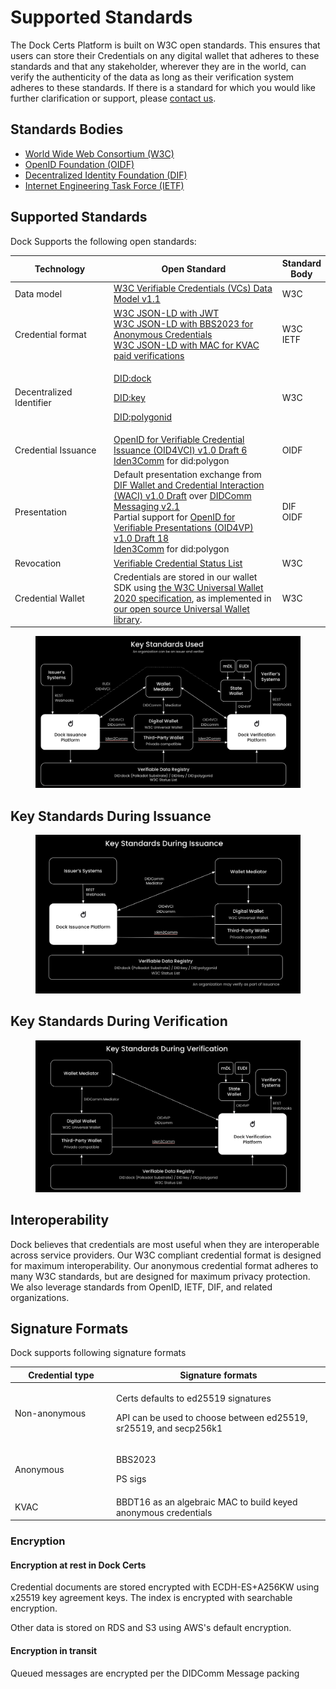 # Supported Standards

The Dock Certs Platform is built on W3C open standards. This ensures that users can store their Credentials on any digital wallet that adheres to these standards and that any stakeholder, wherever they are in the world, can verify the authenticity of the data as long as their verification system adheres to these standards. If there is a standard for which you would like further clarification or support, please [contact us](../../support/).

## Standards Bodies

* [World Wide Web Consortium (W3C)](https://www.w3.org/)
* [OpenID Foundation (OIDF)](https://openid.net/foundation/)
* [Decentralized Identity Foundation (DIF)](https://identity.foundation/)
* [Internet Engineering Task Force (IETF)](https://www.ietf.org/)

## Supported Standards

Dock Supports the following open standards:

<table><thead><tr><th width="180">Technology</th><th width="367">Open Standard</th><th>Standard Body</th></tr></thead><tbody><tr><td>Data model</td><td><a href="https://www.w3.org/TR/2022/REC-vc-data-model-20220303/">W3C Verifiable Credentials (VCs) Data Model v1.1</a></td><td>W3C</td></tr><tr><td>Credential format</td><td><a href="https://www.w3.org/TR/vc-data-model/#json-ld">W3C JSON-LD with JWT</a><br><a href="https://github.com/docknetwork/crypto-wasm-ts/tree/master/src/anonymous-credentials">W3C JSON-LD with BBS2023 for </a><a href="https://github.com/docknetwork/crypto-wasm-ts/tree/master/src/anonymous-credentials">Anonymous Credentials</a><br><a href="https://github.com/docknetwork/crypto-wasm-ts/tree/master/src/accumulator">W3C JSON-LD with MAC for KVAC paid verifications</a></td><td>W3C<br>IETF</td></tr><tr><td>Decentralized Identifier</td><td><p><a href="https://github.com/docknetwork/dock-did-driver/blob/master/Dock%20DID%20method%20specification.md">DID:dock</a></p><p><a href="https://w3c-ccg.github.io/did-method-key/">DID:key</a></p><p><a href="https://github.com/0xPolygonID/did-polygonid/blob/main/did-polygonid-method.md">DID:polygonid</a></p></td><td>W3C</td></tr><tr><td>Credential Issuance</td><td><a href="https://openid.net/specs/openid-4-verifiable-credential-issuance-1_0.html">OpenID for Verifiable Credential Issuance (OID4VCI) v1.0 Draft 6</a><br><a href="https://devs.polygonid.com/docs/wallet/wallet-sdk/polygonid-sdk/iden3comm/overview/">Iden3Comm</a> for did:polygon</td><td>OIDF</td></tr><tr><td>Presentation</td><td>Default presentation exchange from <a href="https://identity.foundation/waci-didcomm/">DIF Wallet and Credential Interaction (WACI) v1.0 Draft</a> over <a href="https://identity.foundation/didcomm-messaging/spec/v2.1">DIDComm Messaging v2.1</a><br>Partial support for <a href="https://openid.net/specs/openid-4-verifiable-presentations-1_0.html">OpenID for Verifiable Presentations (OID4VP) v1.0 Draft 18</a><br><a href="https://devs.polygonid.com/docs/wallet/wallet-sdk/polygonid-sdk/iden3comm/overview/">Iden3Comm</a> for did:polygon</td><td>DIF<br>OIDF</td></tr><tr><td>Revocation</td><td><a href="https://www.w3.org/TR/vc-status-list/">Verifiable Credential Status List</a></td><td>W3C</td></tr><tr><td>Credential Wallet</td><td>Credentials are stored in our wallet SDK using <a href="https://w3c-ccg.github.io/universal-wallet-interop-spec/">the W3C Universal Wallet 2020 specification</a>, as implemented in <a href="https://github.com/docknetwork/universal-wallet">our open source Universal Wallet library</a>.</td><td>W3C</td></tr></tbody></table>

<figure><img src="../../.gitbook/assets/Screenshot 2024-08-06 at 16.10.45.png" alt=""><figcaption></figcaption></figure>

## Key Standards During Issuance

<figure><img src="../../.gitbook/assets/Screenshot 2024-08-06 at 16.09.28 (1).png" alt=""><figcaption></figcaption></figure>

## Key Standards During Verification

<figure><img src="../../.gitbook/assets/Screenshot 2024-08-06 at 16.12.07.png" alt=""><figcaption></figcaption></figure>

## Interoperability <a href="#interoperability" id="interoperability"></a>

Dock believes that credentials are most useful when they are interoperable across service providers. Our W3C compliant credential format is designed for maximum interoperability. Our anonymous credential format adheres to many W3C standards, but are designed for maximum privacy protection. We also leverage standards from OpenID, IETF, DIF, and related organizations.

## Signature Formats

Dock supports following signature formats

<table><thead><tr><th width="186">Credential type</th><th width="466">Signature formats</th></tr></thead><tbody><tr><td>Non-anonymous</td><td><p>Certs defaults to ed25519 signatures</p><p>API can be used to choose between ed25519, sr25519, and secp256k1 </p></td></tr><tr><td>Anonymous</td><td><p>BBS2023</p><p>PS sigs</p></td></tr><tr><td>KVAC</td><td>BBDT16 as an algebraic MAC to build keyed anonymous credentials</td></tr></tbody></table>

### Encryption

#### Encryption at rest in Dock Certs

Credential documents are stored encrypted with ECDH-ES+A256KW using x25519 key agreement keys. The index is encrypted with searchable encryption.

Other data is stored on RDS and S3 using AWS's default encryption.

#### Encryption in transit

Queued messages are encrypted per the DIDComm Message packing
